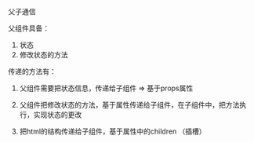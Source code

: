 父子通信



父组件具备：

1. 状态
2. 修改状态的方法



传递的方法有：

1. 父组件需要把状态信息，传递给子组件 	=> 基于props属性

2. 父组件把修改状态的方法，基于属性传递给子组件，在子组件中，把方法执行，实现状态的更改
3. 把html的结构传递给子组件，基于属性中的children （插槽）

